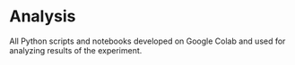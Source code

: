 # Analysis

All Python scripts and notebooks developed on Google Colab and used for analyzing results of the experiment.
